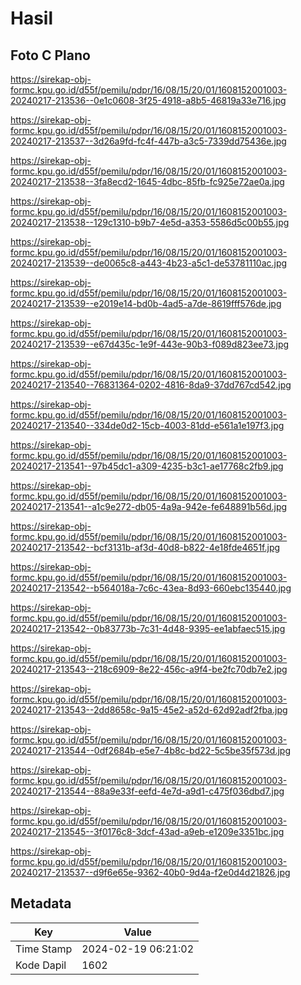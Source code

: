 # Hasil

## Foto C Plano

https://sirekap-obj-formc.kpu.go.id/d55f/pemilu/pdpr/16/08/15/20/01/1608152001003-20240217-213536--0e1c0608-3f25-4918-a8b5-46819a33e716.jpg

https://sirekap-obj-formc.kpu.go.id/d55f/pemilu/pdpr/16/08/15/20/01/1608152001003-20240217-213537--3d26a9fd-fc4f-447b-a3c5-7339dd75436e.jpg

https://sirekap-obj-formc.kpu.go.id/d55f/pemilu/pdpr/16/08/15/20/01/1608152001003-20240217-213538--3fa8ecd2-1645-4dbc-85fb-fc925e72ae0a.jpg

https://sirekap-obj-formc.kpu.go.id/d55f/pemilu/pdpr/16/08/15/20/01/1608152001003-20240217-213538--129c1310-b9b7-4e5d-a353-5586d5c00b55.jpg

https://sirekap-obj-formc.kpu.go.id/d55f/pemilu/pdpr/16/08/15/20/01/1608152001003-20240217-213539--de0065c8-a443-4b23-a5c1-de53781110ac.jpg

https://sirekap-obj-formc.kpu.go.id/d55f/pemilu/pdpr/16/08/15/20/01/1608152001003-20240217-213539--e2019e14-bd0b-4ad5-a7de-8619fff576de.jpg

https://sirekap-obj-formc.kpu.go.id/d55f/pemilu/pdpr/16/08/15/20/01/1608152001003-20240217-213539--e67d435c-1e9f-443e-90b3-f089d823ee73.jpg

https://sirekap-obj-formc.kpu.go.id/d55f/pemilu/pdpr/16/08/15/20/01/1608152001003-20240217-213540--76831364-0202-4816-8da9-37dd767cd542.jpg

https://sirekap-obj-formc.kpu.go.id/d55f/pemilu/pdpr/16/08/15/20/01/1608152001003-20240217-213540--334de0d2-15cb-4003-81dd-e561a1e197f3.jpg

https://sirekap-obj-formc.kpu.go.id/d55f/pemilu/pdpr/16/08/15/20/01/1608152001003-20240217-213541--97b45dc1-a309-4235-b3c1-ae17768c2fb9.jpg

https://sirekap-obj-formc.kpu.go.id/d55f/pemilu/pdpr/16/08/15/20/01/1608152001003-20240217-213541--a1c9e272-db05-4a9a-942e-fe648891b56d.jpg

https://sirekap-obj-formc.kpu.go.id/d55f/pemilu/pdpr/16/08/15/20/01/1608152001003-20240217-213542--bcf3131b-af3d-40d8-b822-4e18fde4651f.jpg

https://sirekap-obj-formc.kpu.go.id/d55f/pemilu/pdpr/16/08/15/20/01/1608152001003-20240217-213542--b564018a-7c6c-43ea-8d93-660ebc135440.jpg

https://sirekap-obj-formc.kpu.go.id/d55f/pemilu/pdpr/16/08/15/20/01/1608152001003-20240217-213542--0b83773b-7c31-4d48-9395-ee1abfaec515.jpg

https://sirekap-obj-formc.kpu.go.id/d55f/pemilu/pdpr/16/08/15/20/01/1608152001003-20240217-213543--218c6909-8e22-456c-a9f4-be2fc70db7e2.jpg

https://sirekap-obj-formc.kpu.go.id/d55f/pemilu/pdpr/16/08/15/20/01/1608152001003-20240217-213543--2dd8658c-9a15-45e2-a52d-62d92adf2fba.jpg

https://sirekap-obj-formc.kpu.go.id/d55f/pemilu/pdpr/16/08/15/20/01/1608152001003-20240217-213544--0df2684b-e5e7-4b8c-bd22-5c5be35f573d.jpg

https://sirekap-obj-formc.kpu.go.id/d55f/pemilu/pdpr/16/08/15/20/01/1608152001003-20240217-213544--88a9e33f-eefd-4e7d-a9d1-c475f036dbd7.jpg

https://sirekap-obj-formc.kpu.go.id/d55f/pemilu/pdpr/16/08/15/20/01/1608152001003-20240217-213545--3f0176c8-3dcf-43ad-a9eb-e1209e3351bc.jpg

https://sirekap-obj-formc.kpu.go.id/d55f/pemilu/pdpr/16/08/15/20/01/1608152001003-20240217-213537--d9f6e65e-9362-40b0-9d4a-f2e0d4d21826.jpg


## Metadata

| Key        | Value               |
| ---------- | ------------------- |
| Time Stamp | 2024-02-19 06:21:02 |
| Kode Dapil | 1602                |



